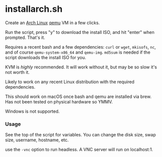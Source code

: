 # installarch.sh
Create an [Arch Linux](https://archlinux.org) [qemu](https://www.qemu.org) VM in a few clicks. 

Run the script, press "y" to download the install ISO, and hit "enter" when prompted. That's it.

Requires a recent bash and a few dependencies:
`curl` or `wget`, `mkisofs`, `nc`, and of course `qemu-system-x86_64` and `qemu-img`. `md5sum` is needed if the script downloads the install ISO for you.

KVM is _highly_ recommended. It will work without it, but may be so slow it's not worth it.

Likely to work on any recent Linux distribution with the required dependencies. 

This should work on macOS once bash and qemu are installed via brew. Has not been tested on physical hardware so YMMV.

Windows is not supported.

### Usage

See the top of the script for variables. You can change the disk size, swap size, username, hostname, etc. 

use the `-vnc` option to run headless. A VNC server will run on localhost:1.

